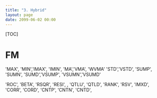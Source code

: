 ```yaml
---
title: "3. Hybrid"
layout: page
date: 2099-06-02 00:00
---
```

[TOC]

# FM


'MAX', 'MIN','IMAX', 'IMIN',
'MA','VMA', 'WVMA'
'STD','VSTD',
'SUMP', 'SUMN', 'SUMD','VSUMP', 'VSUMN','VSUMD'

'ROC', 'BETA', 'RSQR', 'RESI', , 'QTLU', 'QTLD', 'RANK', 'RSV',  'IMXD', 'CORR', 'CORD', 'CNTP', 'CNTN', 'CNTD', 
